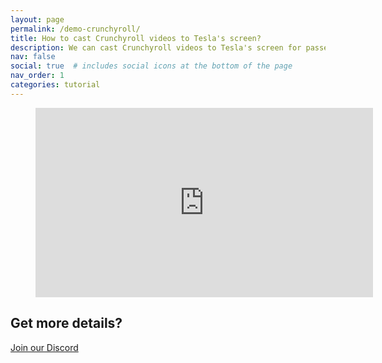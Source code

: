 ```yaml
---
layout: page
permalink: /demo-crunchyroll/
title: How to cast Crunchyroll videos to Tesla's screen?
description: We can cast Crunchyroll videos to Tesla's screen for passengers while driving, and we can even manipulate the the Crunchyroll app on Tesla's touchscreen directly.
nav: false
social: true  # includes social icons at the bottom of the page
nav_order: 1
categories: tutorial
---
```

<!-- blank line -->
<figure class="video-container">
  <iframe width="540" height="303" src="https://www.youtube.com/embed/WjflRcOZvgw" frameborder="0" allowfullscreen="true"> </iframe>
</figure>
<!-- blank line -->

## Get more details?
<p><a href ="https://discord.gg/Tvbs9uWcN9" target="_blank">Join our Discord</a></p>